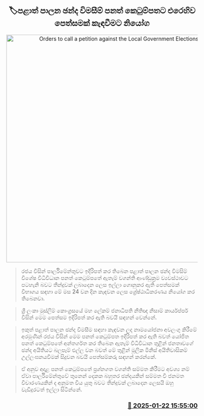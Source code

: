 <p align='center'><b><h2 align='center' title='Orders to call a petition against the Local Government Elections Bill'>🏷පළාත් පාලන ඡන්ද විමසීම් පනත් කෙටුම්පතට එරෙහිව පෙත්සමක් කැඳවීමට නියෝග</h2></b></p>
<p align='center'><img src='https://helakuru.sgp1.cdn.digitaloceanspaces.com/esana/images/lib/court-gg.jpg' width='600' alt='Orders to call a petition against the Local Government Elections Bill'></p>

> රජය විසින් පාර්ලිමේන්තුවට ඉදිරිපත් කර තිබෙන පළාත් පාලන ඡන්ද විමසිම් විශේෂ විධිවිධාන පනත් කෙටුම්පතේ ඇතැම් වගන්ති ආණ්ඩුක්‍රම ව්‍යවස්ථාවට පටහැනි බවට තීන්දුවක් ලබාදෙන ලෙස ඉල්ලා ගොනුකර ඇති පෙත්සමක් විභාගය සඳහා මේ මස 24 වන දින කැඳවන ලෙස ශ්‍රේෂ්ඨාධිකරණය නියෝග කර තිබෙනවා.

> ශ්‍රී ලංකා මුස්ලිම් කොංග්‍රසයේ මහ ලේකම් ජනාධිපති නීතිඥ නිසාම් කාර්යප්පර් විසින් මෙම පෙත්සම ඉදිරිපත් කර ඇති බවයි සඳහන් වෙන්නේ.

> ඉකුත් පළාත් පාලන ඡන්ද විමසීම සඳහා කැඳවන ලද නාමයෝජනා අවලංගු කිරීමේ අරමුණින් රජය විසින් මෙම පනත් කෙටුම්පත ඉදිරිපත් කර ඇති බවත් යෝජිත පනත් කෙටුම්පතේ අන්තර්ගත කර තිබෙන ඇතැම් විධිවිධාන තුළින් ජනතාවගේ ඡන්ද අයිතියට බලපෑම් එල්ල වන බවත් මේ තුළින් මූලික මිනිස් අයිතිවාසිකම් උල්ලංඝනයවීමක් සිදුවන බවයි පෙත්සම්කරු සඳහන් කරන්කේ.

> ඒ අනුව අදාළ පනත් කෙටුම්පතේ ප්‍රශ්නගත වගන්ති සම්මත කිරීමට අවශ්‍ය නම් ඒවා පාර්ලිමේන්තුවේ තුනෙන් දෙකක බහුතර ඡන්දයකින් සම්මත වී ජනමත විචාරණයකින් ද අනුමත විය යුතු බවට තීන්දුවක් ලබාදෙන ලෙසයි ඔහු වැඩිදුරටත් ඉල්ලා සිටින්නේ.



<h3 align='right'><a href='https://www.helakuru.lk/esana/p/106797/'>📅 2025-01-22 15:55:00</a></h3>
